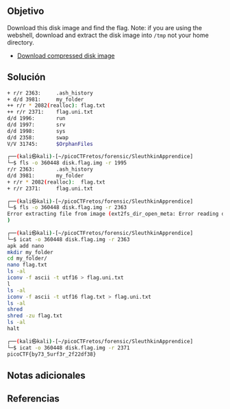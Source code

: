 ## Objetivo

Download this disk image and find the flag. Note: if you are using the webshell, download and extract the disk image into `/tmp` not your home directory.

- [Download compressed disk image](https://artifacts.picoctf.net/c/138/disk.flag.img.gz)
## Solución
```bash
+ r/r 2363:     .ash_history
+ d/d 3981:     my_folder
++ r/r * 2082(realloc): flag.txt
++ r/r 2371:    flag.uni.txt
d/d 1996:       run
d/d 1997:       srv
d/d 1998:       sys
d/d 2358:       swap
V/V 31745:      $OrphanFiles
                                                                             
┌──(kali㉿kali)-[~/picoCTFretos/forensic/SleuthkinApprendice]
└─$ fls -o 360448 disk.flag.img -r 1995           
r/r 2363:       .ash_history
d/d 3981:       my_folder
+ r/r * 2082(realloc):  flag.txt
+ r/r 2371:     flag.uni.txt
                                                                             
┌──(kali㉿kali)-[~/picoCTFretos/forensic/SleuthkinApprendice]
└─$ fls -o 360448 disk.flag.img -r 2363
Error extracting file from image (ext2fs_dir_open_meta: Error reading directory contents: 2363
)
                                                                             
┌──(kali㉿kali)-[~/picoCTFretos/forensic/SleuthkinApprendice]
└─$ icat -o 360448 disk.flag.img -r 2363
apk add nano
mkdir my_folder
cd my_folder/
nano flag.txt
ls -al
iconv -f ascii -t utf16 > flag.uni.txt
l
ls -al
iconv -f ascii -t utf16 flag.txt > flag.uni.txt
ls -al
shred
shred -zu flag.txt 
ls -al
halt
                                                                             
┌──(kali㉿kali)-[~/picoCTFretos/forensic/SleuthkinApprendice]
└─$ icat -o 360448 disk.flag.img -r 2371
picoCTF{by73_5urf3r_2f22df38}

```
## Notas adicionales
## Referencias

